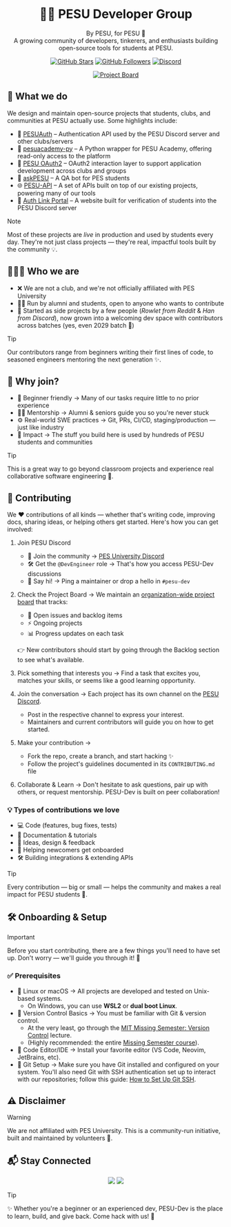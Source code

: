 <!-- Banner -->
<h1 align="center">👩‍💻 PESU Developer Group</h1>

<p align="center">
  By PESU, for PESU 💙<br/>
  A growing community of developers, tinkerers, and enthusiasts building open-source tools for students at PESU.
</p>

<p align="center">
  <a href="https://github.com/pesu-dev"><img src="https://img.shields.io/github/stars/pesu-dev?style=social" alt="GitHub Stars"></a>
  <a href="https://github.com/pesu-dev"><img src="https://img.shields.io/github/followers/pesu-dev?style=social" alt="GitHub Followers"></a>
  <a href="https://discord.gg/eZ3uFs2">
  <img src="https://img.shields.io/badge/Discord-Join%20Community-5865F2?logo=discord&style=social" alt="Discord">
</a>
</p>

<p align="center">
  <a href="https://github.com/orgs/pesu-dev/projects/4">
    <img src="https://img.shields.io/badge/Project%20Board-Track%20Progress-blue?style=for-the-badge&logo=github" alt="Project Board">
  </a>
</p>


## 🚀 What we do

We design and maintain open-source projects that students, clubs, and communities at PESU actually use. Some highlights include:

* 🔑 [PESUAuth](https://github.com/pesu-dev/auth) – Authentication API used by the PESU Discord server and other clubs/servers  
* 🐍 [pesuacademy-py](https://github.com/pesu-dev/pesuacademy) – A Python wrapper for PESU Academy, offering read-only access to the platform  
* 🔐 [PESU OAuth2](https://github.com/pesu-dev/oauth2) – OAuth2 interaction layer to support application development across clubs and groups  
* 🤖 [askPESU](https://github.com/pesu-dev/askpesu) – A QA bot for PES students  
* 🌐 [PESU-API](https://github.com/pesu-dev/pesu-api) – A set of APIs built on top of our existing projects, powering many of our tools
* 🔗 [Auth Link Portal](https://github.com/pesu-dev/auth-link-portal) – A website built for verification of students into the PESU Discord server
  

> [!NOTE]  
> Most of these projects are _live_ in production and used by students every day. They're not just class projects — they're real, impactful tools built by the community 💡.

## 🧑‍🤝‍🧑 Who we are

* ❌ We are not a club, and we're not officially affiliated with PES University  
* 👨‍🎓 Run by alumni and students, open to anyone who wants to contribute  
* 🌱 Started as side projects by a few people (*Rowlet from Reddit* & *Han from Discord*), now grown into a welcoming dev space with contributors across batches (yes, even 2029 batch 👀)  

> [!TIP]
> Our contributors range from beginners writing their first lines of code, to seasoned engineers mentoring the next generation ✨.


## 🌱 Why join?

* 🐣 Beginner friendly → Many of our tasks require little to no prior experience  
* 🧑‍🏫 Mentorship → Alumni & seniors guide you so you're never stuck  
* ⚙️ Real-world SWE practices → Git, PRs, CI/CD, staging/production — just like industry  
* 🎯 Impact → The stuff you build here is used by hundreds of PESU students and communities  

> [!TIP]  
> This is a great way to go beyond classroom projects and experience real collaborative software engineering 🚀.

## 🤝 Contributing

We ❤️ contributions of all kinds — whether that's writing code, improving docs, sharing ideas, or helping others get started. Here's how you can get involved:

1. Join PESU Discord
    - 💬 Join the community → [PES University Discord](https://discord.gg/eZ3uFs2)
    - 🛠️ Get the `@DevEngineer` role → That's how you access PESU-Dev discussions
    - 👋 Say hi! → Ping a maintainer or drop a hello in `#pesu-dev`  
3. Check the Project Board → We maintain an [organization-wide project board](https://github.com/orgs/pesu-dev/projects/4) that tracks:  
   * 🔎 Open issues and backlog items  
   * ⚡ Ongoing projects  
   * 📊 Progress updates on each task  

   👉 New contributors should start by going through the Backlog section to see what's available.  

4. Pick something that interests you → Find a task that excites you, matches your skills, or seems like a good learning opportunity.  

5. Join the conversation → Each project has its own channel on the [PESU Discord](https://discord.gg/eZ3uFs2).  
   * Post in the respective channel to express your interest.  
   * Maintainers and current contributors will guide you on how to get started.  

6. Make your contribution →  
   * Fork the repo, create a branch, and start hacking ✨  
   * Follow the project's guidelines documented in its `CONTRIBUTING.md` file  

7. Collaborate & Learn → Don't hesitate to ask questions, pair up with others, or request mentorship. PESU-Dev is built on peer collaboration!  

### 💡 Types of contributions we love
* 💻 Code (features, bug fixes, tests)  
* 📖 Documentation & tutorials  
* 🎨 Ideas, design & feedback  
* 🤲 Helping newcomers get onboarded  
* 🛠️ Building integrations & extending APIs  

> [!TIP]
> Every contribution — big or small — helps the community and makes a real impact for PESU students 🎯.


## 🛠️ Onboarding & Setup

>[!IMPORTANT]
> Before you start contributing, there are a few things you'll need to have set up. Don't worry — we'll guide you through it! 🚀

### ✅ Prerequisites
- 🐧 Linux or macOS → All projects are developed and tested on Unix-based systems.  
  * On Windows, you can use **WSL2** or **dual boot Linux**.  
- 🌱 Version Control Basics → You must be familiar with Git & version control.  
  * At the very least, go through the [MIT Missing Semester: Version Control](https://missing.csail.mit.edu/2020/version-control/) lecture.  
  * (Highly recommended: the entire [Missing Semester course](https://missing.csail.mit.edu/2020/)).  
- 📝 Code Editor/IDE → Install your favorite editor (VS Code, Neovim, JetBrains, etc).  
- 🔑 Git Setup → Make sure you have Git installed and configured on your system. You'll also need Git with SSH authentication set up to interact with our repositories; follow this guide: [How to Set Up Git SSH](https://www.freecodecamp.org/news/git-ssh-how-to/).



## ⚠️ Disclaimer

> [!WARNING]
> We are not affiliated with PES University. This is a community-run initiative, built and maintained by volunteers 🙌.


## 📬 Stay Connected

<p align="center">
  <a href="https://github.com/pesu-dev"><img src="https://img.shields.io/badge/GitHub-pesu--dev-black?logo=github&style=for-the-badge"></a>
  <a href="https://discord.gg/eZ3uFs2"><img src="https://img.shields.io/badge/Discord-Join%20Community-5865F2?logo=discord&logoColor=white&style=for-the-badge"></a>
</p>


> [!TIP]
> ✨ Whether you're a beginner or an experienced dev, PESU-Dev is the place to learn, build, and give back. Come hack with us! 🚀
